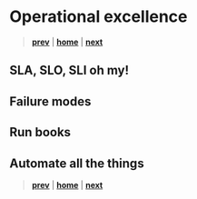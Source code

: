 # Operational excellence

> **[prev]** | **[home]**  | **[next]**

## SLA, SLO, SLI oh my!

## Failure modes

## Run books

## Automate all the things

> **[prev]** | **[home]**  | **[next]**

[prev]:./performance.md
[home]:/README.md
[next]:/README.md